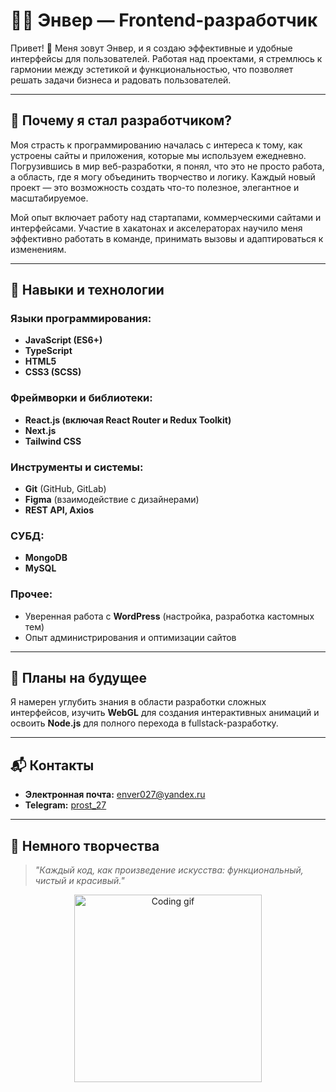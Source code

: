 # 👨‍💻 Энвер — Frontend-разработчик  

Привет! 👋 Меня зовут Энвер, и я создаю эффективные и удобные интерфейсы для пользователей. Работая над проектами, я стремлюсь к гармонии между эстетикой и функциональностью, что позволяет решать задачи бизнеса и радовать пользователей.

---

## 🚀 Почему я стал разработчиком?  

Моя страсть к программированию началась с интереса к тому, как устроены сайты и приложения, которые мы используем ежедневно. Погрузившись в мир веб-разработки, я понял, что это не просто работа, а область, где я могу объединить творчество и логику. Каждый новый проект — это возможность создать что-то полезное, элегантное и масштабируемое.  

Мой опыт включает работу над стартапами, коммерческими сайтами и интерфейсами. Участие в хакатонах и акселераторах научило меня эффективно работать в команде, принимать вызовы и адаптироваться к изменениям.  

---

## 🔧 Навыки и технологии  

### Языки программирования:
- **JavaScript (ES6+)**
- **TypeScript**
- **HTML5**
- **CSS3 (SCSS)**

### Фреймворки и библиотеки:
- **React.js (включая React Router и Redux Toolkit)**  
- **Next.js**  
- **Tailwind CSS**  

### Инструменты и системы:
- **Git** (GitHub, GitLab)  
- **Figma** (взаимодействие с дизайнерами)  
- **REST API, Axios**  

### СУБД:
- **MongoDB**  
- **MySQL**  

### Прочее:
- Уверенная работа с **WordPress** (настройка, разработка кастомных тем)  
- Опыт администрирования и оптимизации сайтов  

---

## 🌟 Планы на будущее  

Я намерен углубить знания в области разработки сложных интерфейсов, изучить **WebGL** для создания интерактивных анимаций и освоить **Node.js** для полного перехода в fullstack-разработку.  

---

## 📬 Контакты  

- **Электронная почта:** [enver027@yandex.ru](mailto:enver027@yandex.ru)  
- **Telegram:** [prost_27](#)  

---

## 🎨 Немного творчества  

> *"Каждый код, как произведение искусства: функциональный, чистый и красивый."*  

<p align="center">
  <img src="https://media.giphy.com/media/xT9IgzoKnwFNmISR8I/giphy.gif" width="300" alt="Coding gif">
</p>
